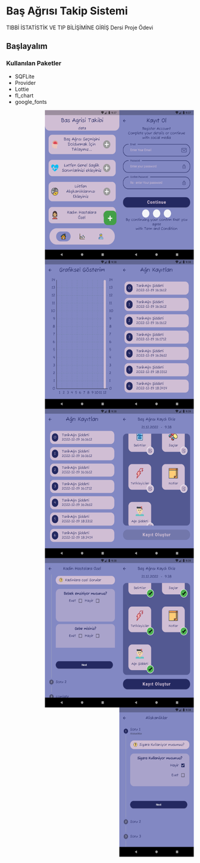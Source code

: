# Baş Ağrısı Takip Sistemi

TIBBİ İSTATİSTİK VE TIP BİLİŞİMİNE GİRİŞ Dersi Proje Ödevi

## Başlayalım

### Kullanılan Paketler
<ul>
    <li>SQFLite</li>
    <li>Provider</li>
    <li>Lottie</li>
    <li>fl_chart</li>
    <li>google_fonts</li>
</ul>

<div class="row align-items-end">
    <div class="col">
      <img src="https://github.com/utku-c/tibbi-Istatislik--BasAgriTakipSistemi/blob/main/ekrangoruntuleri/Screenshot_1671615468.png" align="right" width="200" height="400">
    </div>
    <div class="col">
      <img src="https://github.com/utku-c/tibbi-Istatislik--BasAgriTakipSistemi/blob/main/ekrangoruntuleri/Screenshot_1671615472.png" align="right" width="200" height="400">
    </div>
    <div class="col">
     <img src="https://github.com/utku-c/tibbi-Istatislik--BasAgriTakipSistemi/blob/main/ekrangoruntuleri/Screenshot_1671615503.png" align="right" width="200" height="400">
    </div>
  </div>
  <div class="col">
      <img src="https://github.com/utku-c/tibbi-Istatislik--BasAgriTakipSistemi/blob/main/ekrangoruntuleri/Screenshot_1671615508.png" align="right" width="200" height="400">
    </div>
    <div class="col">
      <img src="https://github.com/utku-c/tibbi-Istatislik--BasAgriTakipSistemi/blob/main/ekrangoruntuleri/Screenshot_1671615544.png" align="right" width="200" height="400">
    </div>
    <div class="col">
     <img src="https://github.com/utku-c/tibbi-Istatislik--BasAgriTakipSistemi/blob/main/ekrangoruntuleri/Screenshot_1671615503.png" align="right" width="200" height="400">
    </div>
  </div>

  <div class="row align-items-end">
    <div class="col">
      <img src="https://github.com/utku-c/tibbi-Istatislik--BasAgriTakipSistemi/blob/main/ekrangoruntuleri/Screenshot_1671615581.png" align="right" width="200" height="400">
    </div>
    <div class="col">
      <img src="https://github.com/utku-c/tibbi-Istatislik--BasAgriTakipSistemi/blob/main/ekrangoruntuleri/Screenshot_1671615492.png" align="right" width="200" height="400">
    </div>
    <div class="col">
     <img src="https://github.com/utku-c/tibbi-Istatislik--BasAgriTakipSistemi/blob/main/ekrangoruntuleri/Screenshot_1671615488.png" align="right" width="200" height="400">
    </div>
  </div>